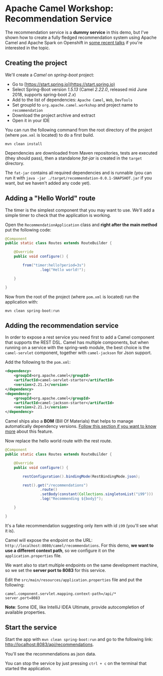 # Apache Camel Workshop: Recommendation Service

The recommendation service is a **dummy service** in this demo, but I've shown how to create a fully
fledged recommendation system using Apache Camel and Apache Spark on Openshift in 
[some recent talks](https://www.nicolaferraro.me/2017/03/10/voxxed-bucharest-extending-devops-to-big-data-applications-with-kubernetes/)
if you're interested in the topic.

## Creating the project

We'll create a *Camel* on *spring-boot* project:

- Go to [https://start.spring.io](https://start.spring.io)
- Select Spring-Boot version *1.5.13* (Camel *2.22.0*, released mid June 2018, supports spring-boot *2.x*)
- Add to the list of dependencies: `Apache Camel`, `Web`, `DevTools` 
- Set groupId to `org.apache.camel.workshop` and project name to `recommendation`
- Download the project archive and extract
- Open it in your IDE

You can run the following command from the root directory of the project (where `pom.xml` is located) to do a first build.

```
mvn clean install
```

Dependencies are downloaded from Maven repositories, tests are executed (they should pass),
then a standalone *fat-jar* is created in the `target` directory.

The `fat-jar` contains all required dependencies and is runnable (you can run it with `java -jar ./target/recommendation-0.0.1-SNAPSHOT.jar` if you want, but we haven't added any code yet).

## Adding a "Hello World" route

The timer is the simplest component that you may want to use.
We'll add a simple timer to check that the application is working.

Open the `RecommendationApplication` class and **right after the main method** put the following code:


```java
@Component
public static class Routes extends RouteBuilder {

    @Override
    public void configure() {

        from("timer:hello?period=3s")
                .log("Hello world!");

    }

}
```

Now from the root of the project (where `pom.xml` is located) run the application with:
 
```
mvn clean spring-boot:run
```

## Adding the recommendation service

In order to expose a rest service you need first to add a Camel component that
supports the REST DSL. Camel has multiple components, but when running on a service
with the spring-web module, the best choice is the `camel-servlet` component, together with `camel-jackson` for Json support.

Add the following to the `pom.xml`:

```xml
<dependency>
    <groupId>org.apache.camel</groupId>
    <artifactId>camel-servlet-starter</artifactId>
    <version>2.21.1</version>
</dependency>
<dependency>
    <groupId>org.apache.camel</groupId>
    <artifactId>camel-jackson-starter</artifactId>
    <version>2.21.1</version>
</dependency>
```

Camel ships also a **BOM** (Bill Of Materials) that helps to manage automatically dependency versions.
[Follow this section if you want to know more](using-bom.md) about this feature. 


Now replace the hello world route with the rest route.

```java
@Component
public static class Routes extends RouteBuilder {

    @Override
    public void configure() {

        restConfiguration().bindingMode(RestBindingMode.json);

        rest().get("/recommendations")
                .route()
                .setBody(constant(Collections.singletonList("i99")))
                .log("Recommending ${body}");

    }

}
``` 

It's a fake recommendation suggesting only item with id `i99` (you'll see what it is).

Camel will expose the endpoint on the URL: `http://localhost:8080/camel/recommendations`.
For this demo, **we want to use a different context path**, so we configure it on the `application.properties` file.

We want also to start multiple endpoints on the same development machine, so we set the **server port to 8083** for this service.

Edit the `src/main/resources/application.properties` file and put the following:

```properties
camel.component.servlet.mapping.context-path=/api/*
server.port=8083
``` 

**Note**: Some IDE, like IntelliJ IDEA Ultimate, provide autocompletion of available properties.

## Start the service

Start the app with `mvn clean spring-boot:run` and go to the following link: [http://localhost:8083/api/recommendations](http://localhost:8083/api/recommendations).

You'll see the recommendations as json data.

You can stop the service by just pressing `ctrl + c` on the terminal that started the application.

